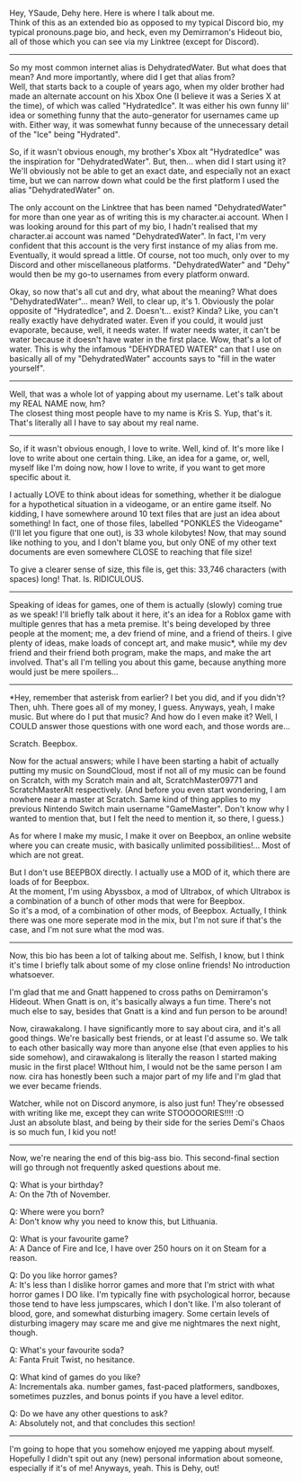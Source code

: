 Hey, YSaude, Dehy here. Here is where I talk about me.  
Think of this as an extended bio as opposed to my typical Discord bio, my typical pronouns.page bio, and heck, even my Demirramon's Hideout bio, all of those which you can see via my Linktree (except for Discord).  

___

So my most common internet alias is DehydratedWater. But what does that mean? And more importantly, where did I get that alias from?  
Well, that starts back to a couple of years ago, when my older brother had made an alternate account on his Xbox One (I believe it was a Series X at the time), of which was called "HydratedIce". It was either his own funny lil' idea or something funny that the auto-generator for usernames came up with. Either way, it was somewhat funny because of the unnecessary detail of the "Ice" being "Hydrated".  

So, if it wasn't obvious enough, my brother's Xbox alt "HydratedIce" was the inspiration for "DehydratedWater". But, then... when did I start using it?  
We'll obviously not be able to get an exact date, and especially not an exact time, but we can narrow down what could be the first platform I used the alias "DehydratedWater" on.  

The only account on the Linktree that has been named "DehydratedWater" for more than one year as of writing this is my character.ai account. When I was looking around for this part of my bio, I hadn't realised that my character.ai account was named "DehydratedWater". In fact, I'm very confident that this account is the very first instance of my alias from me. Eventually, it would spread a little. Of course, not too much, only over to my Discord and other miscellaneous platforms. "DehydratedWater" and "Dehy" would then be my go-to usernames from every platform onward.  

Okay, so now that's all cut and dry, what about the meaning? What does "DehydratedWater"... mean? Well, to clear up, it's 1. Obviously the polar opposite of "HydratedIce", and 2. Doesn't... exist? Kinda? Like, you can't really exactly have dehydrated water. Even if you could, it would just evaporate, because, well, it needs water. If water needs water, it can't be water because it doesn't have water in the first place. Wow, that's a lot of water. This is why the infamous "DEHYDRATED WATER" can that I use on basically all of my "DehydratedWater" accounts says to "fill in the water yourself".  

___

Well, that was a whole lot of yapping about my username. Let's talk about my REAL NAME now, hm?  
The closest thing most people have to my name is Kris S. Yup, that's it. That's literally all I have to say about my real name.  

___

So, if it wasn't obvious enough, I love to write. Well, kind of. It's more like I love to write about one certain thing. Like, an idea for a game, or, well, myself like I'm doing now, how I love to write, if you want to get more specific about it.  

I actually LOVE to think about ideas for something, whether it be dialogue for a hypothetical situation in a videogame, or an entire game itself. No kidding, I have somewhere around 10 text files that are just an idea about something! In fact, one of those files, labelled "PONKLES the Videogame" (I'll let you figure that one out), is 33 whole kilobytes! Now, that may sound like nothing to you, and I don't blame you, but only ONE of my other text documents are even somewhere CLOSE to reaching that file size!  

To give a clearer sense of size, this file is, get this: 33,746 characters (with spaces) long! That. Is. RIDICULOUS.  

___

Speaking of ideas for games, one of them is actually (slowly) coming true as we speak! I'll briefly talk about it here, it's an idea for a Roblox game with multiple genres that has a meta premise. It's being developed by three people at the moment; me, a dev friend of mine, and a friend of theirs. I give plenty of ideas, make loads of concept art, and make music*, while my dev friend and their friend both program, make the maps, and make the art involved. That's all I'm telling you about this game, because anything more would just be mere spoilers...  

___

*Hey, remember that asterisk from earlier? I bet you did, and if you didn't? Then, uhh. There goes all of my money, I guess. Anyways, yeah, I make music. But where do I put that music? And how do I even make it? Well, I COULD answer those questions with one word each, and those words are...  

Scratch. Beepbox.  

Now for the actual answers; while I have been starting a habit of actually putting my music on SoundCloud, most if not all of my music can be found on Scratch, with my Scratch main and alt, ScratchMaster09771 and ScratchMasterAlt respectively. (And before you even start wondering, I am nowhere near a master at Scratch. Same kind of thing applies to my previous Nintendo Switch main username "GameMaster". Don't know why I wanted to mention that, but I felt the need to mention it, so there, I guess.)  

As for where I make my music, I make it over on Beepbox, an online website where you can create music, with basically unlimited possibilities!... Most of which are not great.  

But I don't use BEEPBOX directly. I actually use a MOD of it, which there are loads of for Beepbox.  
At the moment, I'm using Abyssbox, a mod of Ultrabox, of which Ultrabox is a combination of a bunch of other mods that were for Beepbox.  
So it's a mod, of a combination of other mods, of Beepbox. Actually, I think there was one more seperate mod in the mix, but I'm not sure if that's the case, and I'm not sure what the mod was.  

___

Now, this bio has been a lot of talking about me. Selfish, I know, but I think it's time I briefly talk about some of my close online friends! No introduction whatsoever.  

I'm glad that me and Gnatt happened to cross paths on Demirramon's Hideout. When Gnatt is on, it's basically always a fun time. There's not much else to say, besides that Gnatt is a kind and fun person to be around!  

Now, cirawakalong. I have significantly more to say about cira, and it's all good things. We're basically best friends, or at least I'd assume so. We talk to each other basically way more than anyone else (that even applies to his side somehow), and cirawakalong is literally the reason I started making music in the first place! WIthout him, I would not be the same person I am now. cira has honestly been such a major part of my life and I'm glad that we ever became friends.  

Watcher, while not on Discord anymore, is also just fun! They're obsessed with writing like me, except they can write STOOOOORIES!!!! :O  
Just an absolute blast, and being by their side for the series Demi's Chaos is so much fun, I kid you not!  

___

Now, we're nearing the end of this big-ass bio. This second-final section will go through not frequently asked questions about me.  

Q: What is your birthday?  
A: On the 7th of November.

Q: Where were you born?  
A: Don't know why you need to know this, but Lithuania.

Q: What is your favourite game?  
A: A Dance of Fire and Ice, I have over 250 hours on it on Steam for a reason.

Q: Do you like horror games?  
A: It's less than I dislike horror games and more that I'm strict with what horror games I DO like. I'm typically fine with psychological horror, because those tend to have less jumpscares, which I don't like. I'm also tolerant of blood, gore, and somewhat disturbing imagery. Some certain levels of disturbing imagery may scare me and give me nightmares the next night, though.  

Q: What's your favourite soda?  
A: Fanta Fruit Twist, no hesitance.  

Q: What kind of games do you like?  
A: Incrementals aka. number games, fast-paced platformers, sandboxes, sometimes puzzles, and bonus points if you have a level editor.  

Q: Do we have any other questions to ask?  
A: Absolutely not, and that concludes this section!  

___

I'm going to hope that you somehow enjoyed me yapping about myself. Hopefully I didn't spit out any (new) personal information about someone, especially if it's of me! Anyways, yeah. This is Dehy, out!
